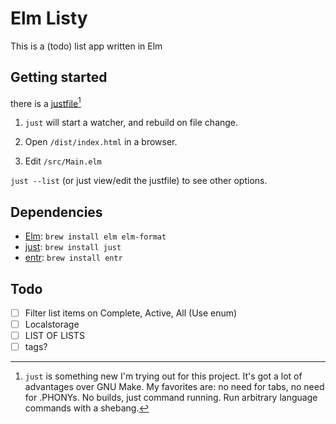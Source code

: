 # Elm Listy

This is a (todo) list app written in Elm

## Getting started

there is a [justfile](https://github.com/casey/just)[^1]

1. `just` will start a watcher, and rebuild on file change.

2. Open `/dist/index.html` in a browser.

3. Edit `/src/Main.elm`

`just --list` (or just view/edit the justfile) to see other options.

[^1]: `just` is something new I'm trying out for this project. It's got a lot of advantages over GNU Make. My favorites are: no need for tabs, no need for .PHONYs. No builds, just command running. Run arbitrary language commands with a shebang.

## Dependencies

- [Elm](https://guide.elm-lang.org/install/elm.html): `brew install elm elm-format`
- [just](https://github.com/casey/just): `brew install just`
- [entr](https://eradman.com/entrproject/): `brew install entr`

## Todo

- [ ] Filter list items on Complete, Active, All (Use enum)
- [ ] Localstorage
- [ ] LIST OF LISTS
- [ ] tags?
